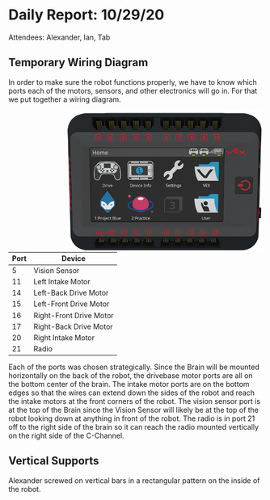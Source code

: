 # Daily Report: 10/29/20

Attendees: Alexander, Ian, Tab

## Temporary Wiring Diagram

In order to make sure the robot functions properly, we have to know which ports each of the motors, sensors, and other electronics will go in. For that we put together a wiring diagram.

<img style="height:20em" align="right" src="Pictures/V5%20Brain.png" alt="Vex V5 Brain with Smart Ports" />

| Port | Device                  |
| ---- | ----------------------- |
| 5    | Vision Sensor           |
| 11   | Left Intake Motor       |
| 14   | Left-Back Drive Motor   |
| 15   | Left-Front Drive Motor  |
| 16   | Right-Front Drive Motor |
| 17   | Right-Back Drive Motor  |
| 20   | Right Intake Motor      |
| 21   | Radio                   |

Each of the ports was chosen strategically. Since the Brain will be mounted horizontally on the back of the robot, the drivebase motor ports are all on the bottom center of the brain. The intake motor ports are on the bottom edges so that the wires can extend down the sides of the robot and reach the intake motors at the front corners of the robot. The vision sensor port is at the top of the Brain since the Vision Sensor will likely be at the top of the robot looking down at anything in front of the robot. The radio is in port 21 off to the right side of the brain so it can reach the radio mounted vertically on the right side of the C-Channel.

## Vertical Supports

Alexander screwed on vertical bars in a rectangular pattern on the inside of the robot.
